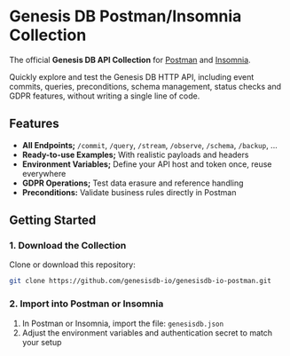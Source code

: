 # Genesis DB Postman/Insomnia Collection

The official **Genesis DB API Collection** for [Postman](https://www.postman.com/) and [Insomnia](https://insomnia.rest/).

Quickly explore and test the Genesis DB HTTP API, including event commits, queries, preconditions, schema management, status checks and GDPR features, without writing a single line of code.

## Features

- **All Endpoints;** `/commit`, `/query`, `/stream`, `/observe`, `/schema`, `/backup`, ...
- **Ready-to-use Examples;** With realistic payloads and headers
- **Environment Variables;** Define your API host and token once, reuse everywhere
- **GDPR Operations;** Test data erasure and reference handling
- **Preconditions:** Validate business rules directly in Postman

## Getting Started

### 1. Download the Collection

Clone or download this repository:

```bash
git clone https://github.com/genesisdb-io/genesisdb-io-postman.git
```

### 2. Import into Postman or Insomnia
1. In Postman or Insomnia, import the file: ```genesisdb.json```
2. Adjust the environment variables and authentication secret to match your setup
